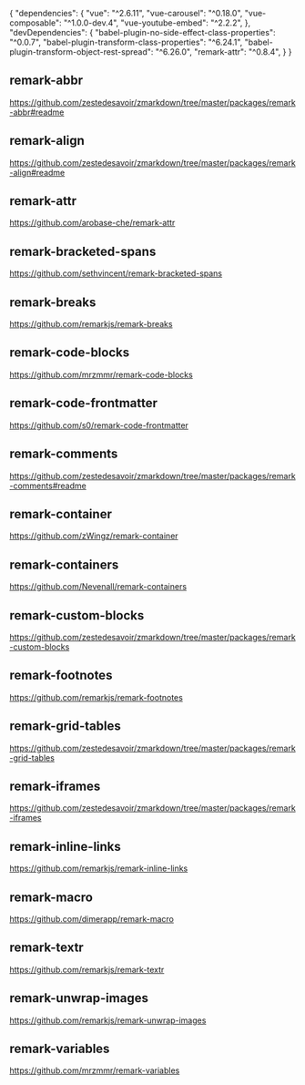 {
    "dependencies": {
      "vue": "^2.6.11",
      "vue-carousel": "^0.18.0",
      "vue-composable": "^1.0.0-dev.4",
      "vue-youtube-embed": "^2.2.2",
    },
    "devDependencies": {
      "babel-plugin-no-side-effect-class-properties": "^0.0.7",
      "babel-plugin-transform-class-properties": "^6.24.1",
      "babel-plugin-transform-object-rest-spread": "^6.26.0",
      "remark-attr": "^0.8.4",
    }
}


## remark-abbr
https://github.com/zestedesavoir/zmarkdown/tree/master/packages/remark-abbr#readme

## remark-align
https://github.com/zestedesavoir/zmarkdown/tree/master/packages/remark-align#readme

## remark-attr
https://github.com/arobase-che/remark-attr

## remark-bracketed-spans
https://github.com/sethvincent/remark-bracketed-spans

## remark-breaks
https://github.com/remarkjs/remark-breaks

## remark-code-blocks
https://github.com/mrzmmr/remark-code-blocks

## remark-code-frontmatter
https://github.com/s0/remark-code-frontmatter

## remark-comments
https://github.com/zestedesavoir/zmarkdown/tree/master/packages/remark-comments#readme

## remark-container
https://github.com/zWingz/remark-container

## remark-containers
https://github.com/Nevenall/remark-containers

## remark-custom-blocks
https://github.com/zestedesavoir/zmarkdown/tree/master/packages/remark-custom-blocks

## remark-footnotes
https://github.com/remarkjs/remark-footnotes

## remark-grid-tables
https://github.com/zestedesavoir/zmarkdown/tree/master/packages/remark-grid-tables

## remark-iframes
https://github.com/zestedesavoir/zmarkdown/tree/master/packages/remark-iframes

## remark-inline-links
https://github.com/remarkjs/remark-inline-links

## remark-macro
https://github.com/dimerapp/remark-macro

## remark-textr
https://github.com/remarkjs/remark-textr

## remark-unwrap-images
https://github.com/remarkjs/remark-unwrap-images

## remark-variables
https://github.com/mrzmmr/remark-variables
